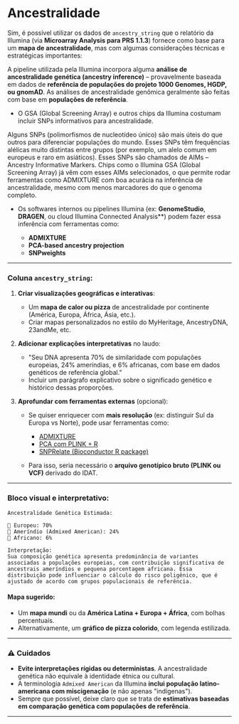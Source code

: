 # Ancestralidade

Sim, é possível utilizar os dados de `ancestry_string` que o relatório da Illumina (via **Microarray Analysis para PRS 1.1.3**) fornece como base para um **mapa de ancestralidade**, mas com algumas considerações técnicas e estratégicas importantes:

A pipeline utilizada pela Illumina incorpora alguma **análise de ancestralidade genética (ancestry inference)** – provavelmente baseada em dados de **referência de populações do projeto 1000 Genomes, HGDP, ou gnomAD**. As análises de ancestralidade genômica geralmente são feitas com base em **populações de referência**.

* O GSA (Global Screening Array) e outros chips da Illumina costumam incluir SNPs informativos para ancestralidade.

Alguns SNPs (polimorfismos de nucleotídeo único) são mais úteis do que outros para diferenciar populações do mundo. Esses SNPs têm frequências alélicas muito distintas entre grupos (por exemplo, um alelo comum em europeus e raro em asiáticos).
Esses SNPs são chamados de AIMs – Ancestry Informative Markers.
Chips como o Illumina GSA (Global Screening Array) já vêm com esses AIMs selecionados, o que permite rodar ferramentas como ADMIXTURE com boa acurácia na inferência de ancestralidade, mesmo com menos marcadores do que o genoma completo.
  
* Os softwares internos ou pipelines Illumina (ex: **GenomeStudio**, **DRAGEN**, ou cloud Illumina Connected Analysis\*\*) podem fazer essa inferência com ferramentas como:

  * **ADMIXTURE**
  * **PCA-based ancestry projection**
  * **SNPweights**

---

### Coluna `ancestry_string`:

1. **Criar visualizações geográficas e interativas**:

   * Um **mapa de calor ou pizza** de ancestralidade por continente (América, Europa, África, Ásia, etc.).
   * Criar mapas personalizados no estilo do MyHeritage, AncestryDNA, 23andMe, etc.

2. **Adicionar explicações interpretativas** no laudo:

   * "Seu DNA apresenta 70% de similaridade com populações europeias, 24% ameríndias, e 6% africanas, com base em dados genéticos de referência global."
   * Incluir um parágrafo explicativo sobre o significado genético e histórico dessas proporções.

3. **Aprofundar com ferramentas externas** (opcional):

   * Se quiser enriquecer com **mais resolução** (ex: distinguir Sul da Europa vs Norte), pode usar ferramentas como:

     * [ADMIXTURE](http://dalexander.github.io/admixture/)
     * [PCA com PLINK + R](https://www.cog-genomics.org/plink/)
     * [SNPRelate (Bioconductor R package)](https://bioconductor.org/packages/release/bioc/html/SNPRelate.html)
   * Para isso, seria necessário o **arquivo genotípico bruto (PLINK ou VCF)** derivado do IDAT.

---

### **Bloco visual e interpretativo:**

```
Ancestralidade Genética Estimada:

🧬 Europeu: 70%  
🧬 Ameríndio (Admixed American): 24%  
🧬 Africano: 6%

Interpretação:
Sua composição genética apresenta predominância de variantes associadas a populações europeias, com contribuição significativa de ancestrais ameríndios e pequena porcentagem africana. Essa distribuição pode influenciar o cálculo do risco poligênico, que é ajustado de acordo com grupos populacionais de referência.
```

#### **Mapa sugerido:**

* Um **mapa mundi** ou da **América Latina + Europa + África**, com bolhas percentuais.
* Alternativamente, um **gráfico de pizza colorido**, com legenda estilizada.

---

### ⚠️ Cuidados

* **Evite interpretações rígidas ou deterministas**. A ancestralidade genética não equivale à identidade étnica ou cultural.
* A terminologia `Admixed American` da Illumina **inclui população latino-americana com miscigenação** (e não apenas "indígenas").
* Sempre que possível, deixe claro que se trata de **estimativas baseadas em comparação genética com populações de referência**.

---
